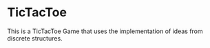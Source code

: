 # TicTacToe
This is a TicTacToe Game that uses the implementation of ideas from discrete structures.
